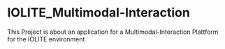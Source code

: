 # IOLITE_Multimodal-Interaction
This Project is about an application for a Multimodal-Interaction Plattform for the IOLITE environment
